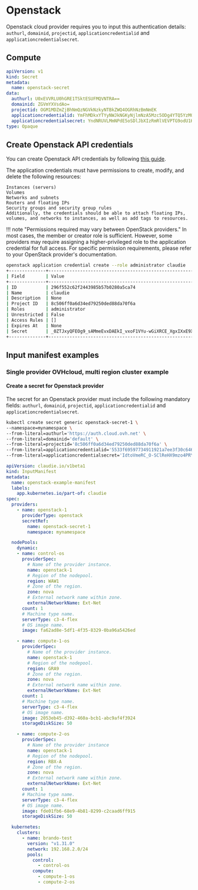 # Openstack
Openstack cloud provider requires you to input this authentication details: `authurl`, `domainid`, `projectid`, `applicationcredentialid` and `applicationcredentialsecret`.

## Compute
```yaml
apiVersion: v1
kind: Secret
metadata:
  name: openstack-secret
data:
  authurl: U0xEVVRLU0hGRE1TSktESUFMQVNTRA==
  domainid: ZGVmYXVsdAo=
  projectid: OGM1MDZmZjBhNmQzNGVkNzkyNTBkZWQ4OGRhNzBmNmEK
  applicationcredentialid: YmFhMDkxYTYyNWJkNGKyNjlmNzA5Mzc5ODg4YTQ5YzMQ
  applicationcredentialsecret: YndNRUVLMmNPdE5oSDlJbXIzRmRlVEVPTG9odU1HcUQzVUxSTzgzWjZaTXh0U3hSSXNVLWNkTHlN==
type: Opaque
```

## Create Openstack API credentials
You can create Openstack API credentials by following [this guide](https://docs.openstack.org/python-openstackclient/latest/cli/command-objects/application-credentials.html). 


The application credentials must have permissions to create, modify, and delete the following resources:
```text
Instances (servers)
Volumes
Networks and subnets
Routers and floating IPs
Security groups and security group rules
Additionally, the credentials should be able to attach floating IPs, volumes, and networks to instances, as well as add tags to resources.
```

!!! note "Permissions required may vary between OpenStack providers."
    In most cases, the member or creator role is sufficient. However, some providers may require assigning a higher-privileged role to the application credential for full access.
    For specific permission requirements, please refer to your OpenStack provider's documentation.

```bash
openstack application credential create --role administrator claudie 
+--------------+----------------------------------------------------------------------------------------+
| Field        | Value                                                                                  |
+--------------+----------------------------------------------------------------------------------------+
| ID           | 296f552c62f2443985b57b0280a5ca74                                                       |
| Name         | claudie                                                                                |
| Description  | None                                                                                   |
| Project ID   | 8c506ff0a6d34ed79250ded88da70f6a                                                       |
| Roles        | administrator                                                                          |
| Unrestricted | False                                                                                  |
| Access Rules | []                                                                                     |
| Expires At   | None                                                                                   |
| Secret       | _0ZTJxyQFEOg9_sAMmeEvxDAEkI_vxoF1VYu-wGiXRCE_XgxIXxE9XxYfDtTNTqh4TXCfsP5qANljTfBZ0bsHQ |
+--------------+----------------------------------------------------------------------------------------+
```


## Input manifest examples

### Single provider OVHcloud, multi region cluster example
#### Create a secret for Openstack provider
The secret for an Openstack provider must include the following mandatory fields: `authurl`, `domainid`, `projectid`, `applicationcredentialid` and `applicationcredentialsecret`.

```bash
kubectl create secret generic openstack-secret-1 \
--namespace=mynamespace \
--from-literal=authurl='https://auth.cloud.ovh.net' \
--from-literal=domainid='default' \
--from-literal=projectid='8c506ff0a6d34ed79250ded88da70f6a' \
--from-literal=applicationcredentialid='5533f69597734911921a7ee3f30c6464' \
--from-literal=applicationcredentialsecret='IdtoVmeRC_O-SClReHX9mzo4PRYvyVwQqWNBmWg2XIDGEA_CvhlVaObMEo2-BoH7GgpZZGhY_aqFgHh63NrMKw'
```

```yaml
apiVersion: claudie.io/v1beta1
kind: InputManifest
metadata:
  name: openstack-example-manifest
  labels:
    app.kubernetes.io/part-of: claudie
spec:
  providers:
    - name: openstack-1
      providerType: openstack
      secretRef:
        name: openstack-secret-1
        namespace: mynamespace

  nodePools:
    dynamic:
    - name: control-os
      providerSpec:
        # Name of the provider instance.
        name: openstack-1
        # Region of the nodepool.
        region: WAW1
        # Zone of the region.
        zone: nova
        # External network name within zone.
        externalNetworkName: Ext-Net
      count: 1
      # Machine type name.
      serverType: c3-4-flex
      # OS image name.
      image: fa62ad8e-5df1-4f35-8329-0ba96a5426ed

    - name: compute-1-os
      providerSpec:
        # Name of the provider instance.
        name: openstack-1
        # Region of the nodepool.
        region: GRA9
        # Zone of the region.
        zone: nova
        # External network name within zone.
        externalNetworkName: Ext-Net
      count: 1
      # Machine type name.
      serverType: c3-4-flex
      # OS image name.
      image: 2053eb45-d392-460a-bcb1-abc9af4f3924
      storageDiskSize: 50

    - name: compute-2-os
      providerSpec:
        # Name of the provider instance
        name: openstack-1
        # Region of the nodepool.
        region: RBX-A
        # Zone of the region.
        zone: nova
        # External network name within zone.
        externalNetworkName: Ext-Net
      count: 1
      # Machine type name.
      serverType: c3-4-flex
      # OS image name.
      image: fde01fb6-68e9-4b81-8299-c2caad6ff915
      storageDiskSize: 50

  kubernetes:
    clusters:
      - name: brando-test
        version: "v1.31.0"
        network: 192.168.2.0/24
        pools:
          control:
            - control-os
          compute:
            - compute-1-os
            - compute-2-os
```